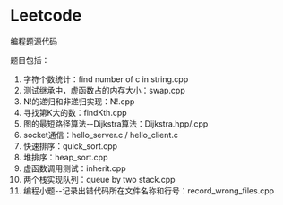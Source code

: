 # Leetcode
编程题源代码

题目包括：
1.  字符个数统计：find number of c in string.cpp
2.  测试继承中，虚函数占的内存大小：swap.cpp
3.  N!的递归和非递归实现：N!.cpp
4.  寻找第K大的数：findKth.cpp
5.  图的最短路径算法--Dijkstra算法：Dijkstra.hpp/.cpp
6.  socket通信：hello_server.c / hello_client.c
7.  快速排序：quick_sort.cpp
8.  堆排序：heap_sort.cpp
9.  虚函数调用测试：inherit.cpp
10. 两个栈实现队列：queue by two stack.cpp
11. 编程小题--记录出错代码所在文件名称和行号：record_wrong_files.cpp
